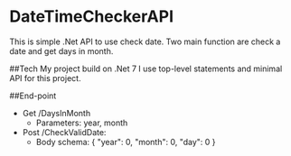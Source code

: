 # DateTimeCheckerAPI
This is simple .Net API to use check date.
Two main function are check a date and get days in month.

##Tech
My project build on .Net 7
I use top-level statements and minimal API for this project.

##End-point
- Get /DaysInMonth
   - Parameters: year, month
- Post /CheckValidDate:
  - Body schema: 
  {
  "year": 0,
  "month": 0,
  "day": 0
  }
